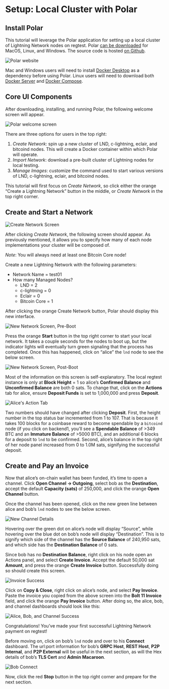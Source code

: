 # Setup: Local Cluster with Polar

## Install Polar

This tutorial will leverage the Polar application for setting up a local cluster of Lightning Network nodes on regtest. Polar [can be downloaded](https://lightningpolar.com/) for MacOS, Linux, and Windows. The source code is hosted [on Github](https://github.com/jamaljsr/polar/releases/).

![Polar website](../../.gitbook/assets/polarWebsite.png)

Mac and Windows users will need to install [Docker Desktop](https://www.docker.com/products/docker-desktop) as a dependency before using Polar. Linux users will need to download both [Docker Server](https://docs.docker.com/get-docker/) and [Docker Compose](https://docs.docker.com/compose/install/).

## Core UI Components

After downloading, installing, and running Polar, the following welcome screen will appear.

![Polar welcome screen](../../.gitbook/assets/polarWelcome.png)

There are three options for users in the top right:

1. _Create Network_: spin up a new cluster of LND, c-lightning, eclair, and bitcoind nodes. This will create a Docker container within which Polar will operate.
2. _Import Network_: download a pre-built cluster of Lightning nodes for local testing.
3. _Manage Images_: customize the command used to start various versions of LND, c-lightning, eclair, and bitcoind nodes.

This tutorial will first focus on _Create Network_, so click either the orange “Create a Lightning Network” button in the middle, or _Create Network_ in the top right corner.

## Create and Start a Network

![Create Network Screen](../../.gitbook/assets/createNetwork.png)

After clicking _Create Network_, the following screen should appear. As previously mentioned, it allows you to specify how many of each node implementations your cluster will be composed of.

_Note_: You will always need at least one Bitcoin Core node!

Create a new Lightning Network with the following parameters:

* Network Name = test01 
* How many Managed Nodes?
  * LND = 2
  * c-lightning = 0
  * Eclair = 0
  * Bitcoin Core = 1

After clicking the orange Create Network button, Polar should display this new interface.

![New Network Screen, Pre-Boot](../../.gitbook/assets/networkPreBoot.png)

Press the orange **Start** button in the top right corner to start your local network. It takes a couple seconds for the nodes to boot up, but the indicator lights will eventually turn green signaling that the process has completed. Once this has happened, click on “alice” the `lnd` node to see the below screen.

![New Network Screen, Post-Boot](../../.gitbook/assets/networkPostBoot.png)

Most of the information on this screen is self-explanatory. The local regtest instance is only at **Block Height** = 1 so alice’s **Confirmed Balance** and **Unconfirmed Balance** are both 0 sats. To change that, click on the **Actions** tab for alice, ensure **Deposit Funds** is set to 1,000,000 and press **Deposit**.

![Alice&apos;s Action Tab](../../.gitbook/assets/aliceDeposit.png)

Two numbers should have changed after clicking **Deposit**. First, the height number in the top status bar incremented from 1 to 107. That is because it takes 100 blocks for a coinbase reward to become spendable by a `bitcoind` node \(if you click on backend1, you’ll see a **Spendable Balance** of &gt;349 BTC and an **Immature Balance** of &gt;5000 BTC\), and an additional 6 blocks for a deposit to `lnd` to be confirmed. Second, alice’s balance in the top right of her node panel increased from 0 to 1.0M sats, signifying the successful deposit.

## Create and Pay an Invoice

Now that alice’s on-chain wallet has been funded, it’s time to open a channel. Click **Open Channel -&gt; Outgoing**, select bob as the **Destination**, accept the default **Capacity \(sats\)** of 250,000, and click the orange **Open Channel** button.

Once the channel has been opened, click on the new green line between alice and bob’s `lnd` nodes to see the below screen.

![New Channel Details](../../.gitbook/assets/channelDetails.png)

Hovering over the green dot on alice’s node will display “Source”, while hovering over the blue dot on bob’s node will display “Destination”. This is to signify which side of the channel has the **Source Balance** of 240,950 sats, and which side has the **Destination Balance** of 0 sats.

Since bob has no **Destination Balance**, right click on his node open an Actions panel, and select **Create Invoice**. Accept the default 50,000 sat **Amount**, and press the orange **Create Invoice** button. Successfully doing so should create this screen.

![Invoice Success](../../.gitbook/assets/invoiceSuccess.png)

Click on **Copy & Close**, right click on alice’s node, and select **Pay Invoice**. Paste the invoice you copied from the above screen into the **Bolt 11 Invoice** field, and click the orange **Pay Invoice** button. After doing so, the alice, bob, and channel dashboards should look like this:

![Alice, Bob, and Channel Success](../../.gitbook/assets/allSuccess.png)

Congratulations! You’ve made your first successful Lightning Network payment on regtest!

Before moving on, click on bob’s `lnd` node and over to his **Connect** dashboard. The url:port information for bob’s **GRPC Host**, **REST Host**, **P2P Internal**, and **P2P External** will be useful in the next section, as will the Hex details of bob’s **TLS Cert** and **Admin Macaroon**.

![Bob Connect](../../.gitbook/assets/bobConnect.png)

Now, click the red **Stop** button in the top right corner and prepare for the next section.

